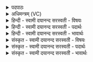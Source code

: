 <details><summary>पदपाठः</summary>

ततः॑। वि॒राडिति॑ वि॒ऽराट्। अ॒जा॒य॒त॒। वि॒राज॒ इति॑ वि॒ऽराजः॑। अधि॑। पूरु॑षः। पुरु॑ष॒ऽइति॑ पुरु॑षः। सः। जा॒तः। अति॑। अ॒रि॒च्य॒त॒। प॒श्चात्। भूमि॑म्। अथो॒ऽइत्यथो॑। पु॒रः। ५।
</details>

<details><summary>अधिमन्त्रम् (VC)</summary>

- स्त्रष्टा देवता
- नारायण ऋषिः
- अनुष्टुप्
- गान्धारः
</details>

<details><summary>हिन्दी - स्वामी दयानन्द सरस्वती  - विषयः</summary>

फिर उसी विषय को अगले मन्त्र में कहा है ॥
</details>

<details><summary>हिन्दी - स्वामी दयानन्द सरस्वती  - पदार्थः</summary>

पदार्थान्वयभाषाः -  हे मनुष्यो ! (ततः) उस सनातन पूर्ण परमात्मा से (विराट्) विविध प्रकार के पदार्थों से प्रकाशमान विराट् ब्रह्माण्डरूप संसार (अजायत) उत्पन्न होता (विराजः) विराट् संसार के (अधि) ऊपर अधिष्ठाता (पूरुषः) परिपूर्ण परमात्मा होता है, (अथो) इसके अनन्तर (सः) वह पुरुष (पुरः) पहिले से (जातः) प्रसिद्ध हुआ (अति, अरिच्यत) जगत् से अतिरिक्त होता है (पश्चात्) पीछे (भूमिम्) पृथिवी को उत्पन्न करता है, उसको जानो ॥५ ॥
</details>

<details><summary>हिन्दी - स्वामी दयानन्द सरस्वती  - भावार्थः</summary>

भावार्थभाषाः -  परमेश्वर ही से सब समष्टिरूप जगत् उत्पन्न होता है, वह उस जगत् से पृथक् उसमें व्याप्त भी हुआ उसके दोषों से लिप्त न होके इस सबका अधिष्ठाता है। इस प्रकार सामान्य कर जगत् की रचना कह के विशेष कर भूमि आदि की रचना को क्रम से कहते हैं ॥५ ॥
</details>

<details><summary>संस्कृत - स्वामी दयानन्द सरस्वती  - विषयः</summary>

पुनस्तमेव विषयमाह ॥
</details>

<details><summary>संस्कृत - स्वामी दयानन्द सरस्वती  - पदार्थः</summary>

पदार्थान्वयभाषाः -  हे मनुष्यास्ततो विराडजायत विराजो अधि पूरुष अथो स पुरो जातोऽत्यरिच्यत पश्चाद् भूमिं जनयति तं विजानीत ॥५ ॥
</details>

<details><summary>संस्कृत - स्वामी दयानन्द सरस्वती  - भावार्थः</summary>

भावार्थभाषाः -  परमेश्वरादेव सर्वं समष्टिरूपं जगज्जायते स च तस्मात् पृथग्भूतो व्याप्तोऽपि तत्कल्मषालिप्तोऽस्य सर्वस्याधिष्ठाता भवति। एवं सामान्येन जगन्निर्माणमुक्त्वा विशेषतया भूम्यादिनिर्माणं क्रमेणोच्यते ॥५ ॥
</details>